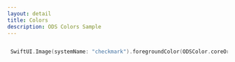 ```yaml
---
layout: detail
title: Colors
description: ODS Colors Sample
---
```



``` swift

 SwiftUI.Image(systemName: "checkmark").foregroundColor(ODSColor.coreOrange.color)

```